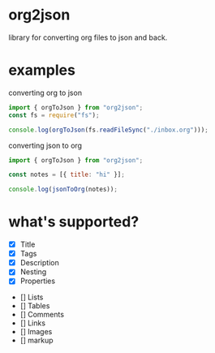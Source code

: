 # org2json

library for converting org files to json and back.

# examples

converting org to json

```js
import { orgToJson } from "org2json";
const fs = require("fs");

console.log(orgToJson(fs.readFileSync("./inbox.org")));
```

converting json to org

```js
import { orgToJson } from "org2json";

const notes = [{ title: "hi" }];

console.log(jsonToOrg(notes));
```

# what's supported?

- [x] Title
- [x] Tags
- [x] Description
- [x] Nesting
- [x] Properties
- [] Lists
- [] Tables
- [] Comments
- [] Links
- [] Images
- [] markup
